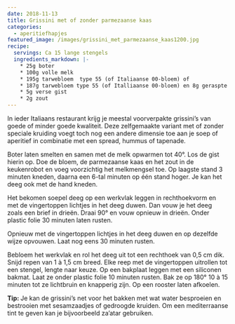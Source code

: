 ```yaml
---
date: 2018-11-13
title: Grissini met of zonder parmezaanse kaas
categories:
  - aperitiefhapjes
featured_image: /images/grissini_met_parmezaanse_kaas1200.jpg
recipe:
  servings: Ca 15 lange stengels
  ingredients_markdown: |-
    * 25g boter
    * 100g volle melk
    * 195g tarwebloem  type 55 (of Italiaanse 00-bloem) of
    * 187g tarwebloem type 55 (of Italliaanse 00-bloem) en 8g geraspte parmezaanse kaas
    * 5g verse gist
    * 2g zout
---
```

In ieder Italiaans restaurant krijg je meestal voorverpakte grissini’s van goede of minder goede kwaliteit. Deze zelfgemaakte variant met of zonder speciale kruiding voegt toch nog een andere dimensie toe aan je soep of aperitief in combinatie met een spread, hummus of tapenade. 

<!--more-->

Boter laten smelten en samen met de melk opwarmen tot 40°. 
Los de gist hierin op.
Doe de bloem, de parmezaanse kaas en het zout in de keukenrobot en voeg voorzichtig het melkmengsel toe.
Op laagste stand 3 minuten kneden, daarna een 6-tal minuten op één stand hoger.
Je kan het deeg ook met de hand kneden.

Het bekomen soepel deeg op een werkvlak leggen in rechthoekvorm en met de vingertoppen lichtjes in het deeg duwen.
Dan vouw je het deeg zoals een brief in drieën.
Draai 90° en vouw opnieuw in drieën.
Onder plastic folie 30 minuten laten rusten.

Opnieuw  met de vingertoppen lichtjes in het deeg duwen en op dezelfde wijze opvouwen. Laat nog eens 30 minuten rusten.

Bebloem het werkvlak en rol het deeg uit tot een rechthoek van 0,5 cm dik.
Snijd repen van 1 à 1,5 cm breed. 
Elke reep met de vingertoppen uitrollen tot een stengel, lengte naar keuze.
Op een bakplaat leggen met een siliconen bakmat.
Laat ze onder plastic folie 10 minuten rusten.
Bak ze op 180° 10 à 15 minuten tot ze lichtbruin en knapperig zijn.
Op een rooster laten afkoelen.

<b>Tip: </b>
Je kan de grissini’s net voor het bakken met wat water besproeien en bestrooien met sesamzaadjes of gedroogde kruiden.
Om een mediterraanse tint te geven kan je bijvoorbeeld za’atar gebruiken.

